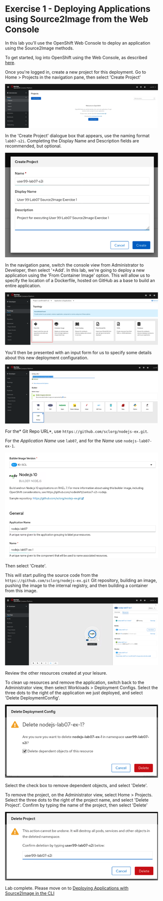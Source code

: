 # Exercise 1 - Deploying Applications using Source2Image from the Web Console

In this lab you'll use the OpenShift Web Console to deploy an application using the Source2Image methods.

To get started, log into OpenShift using the Web Console, as described [here](../Getting-started/log-in-to-openshift.md).

Once you're logged in, create a new project for this deployment. Go to Home > Projects in the navigation pane, then select 'Create Project'

![](../Getting-started/img/create-project.png)

In the 'Create Project' dialogue box that appears, use the naming format `lab07-s2i`. Completing the Display Name and Description fields are recommended, but optional.

![](img/create-project-ex-1.png)


In the navigation pane, switch the console view from Administrator to Developer, then select '+Add'. In this lab, we're going to deploy a new application using the 'From Container Image' option. This will allow us to specify the location of a Dockerfile, hosted on GitHub as a base to build an entire application.

![](img/ui-select-from-git-ex-1.png)

You'll then be presented with an input form for us to specify some details about this new deployment configuration.

![](img/git-repo-ex-1.png)

For the* Git Repo URL*, use `https://github.com/sclorg/nodejs-ex.git`.

For the *Application Name* use `lab07`, and for the *Name* use `nodejs-lab07-ex-1`.

![](img/s2i-details-ex-1.png)

Then select 'Create'.

This will start pulling the source code from the `https://github.com/sclorg/nodejs-ex.git` Git repository, building an image, pushing the image to the internal registry, and then building a container from this image.

![](img/s2i-review-ex-1.png)

Review the other resources created at your leisure.

To clean up resources and remove the application, switch back to the Administrator view, then select Workloads > Deployment Configs. Select the three dots to the right of the application we just deployed, and select 'Delete DeploymentConfig'.

![](img/delete-s2i-ex-1.png)

Select the check box to remove dependent objects, and select 'Delete'.

To remove the project, on the Administrator view, select Home > Projects. Select the three dots to the right of the project name, and select 'Delete Project'. Confirm by typing the name of the project, then select 'Delete'

![](img/delete-project-ex-1.png)

Lab complete. Please move on to [Deploying Applications with Source2Image in the CLI](s2i-cli-ex-2.md)